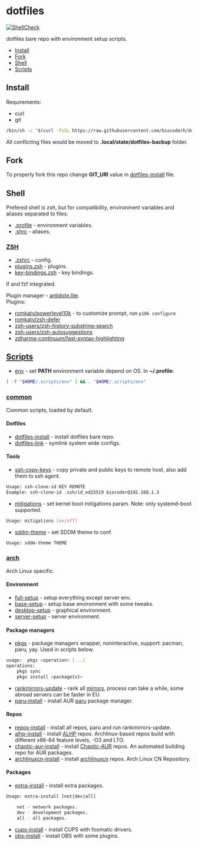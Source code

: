 # dotfiles

[![ShellCheck](https://github.com/biocoderh/dotfiles/actions/workflows/shellcheck.yml/badge.svg)](https://github.com/biocoderh/dotfiles/actions/workflows/shellcheck.yml)

dotfiles bare repo with environment setup scripts.

- [Install](#install)
- [Fork](#fork)
- [Shell](#shell)
- [Scripts](#scripts)


## Install

Requirements:
- curl
- git


```sh
/bin/sh -c "$(curl -fsSL https://raw.githubusercontent.com/biocoderh/dotfiles/master/.scripts/common/dotfiles-install)"
```

All conflicting files would be moved to **.local/state/dotfiles-backup** folder.


## Fork

To properly fork this repo change **GIT_URI** value in [dotfiles-install](.scripts/common/dotfiles-install#L3) file.


## Shell

Prefered shell is zsh, but for compatibility, environment variables and aliases separated to files:

- [.profile](.profile) - environment variables.
- [.shrc](.shrc) - aliases.

### [ZSH](../tree/master/.config/zsh)

- [.zshrc](.config/zsh/.zshrc) - config.
- [plugins.zsh](.config/zsh/plugins.zsh) - plugins.
- [key-bindings.zsh](.config/zsh/key-bindings.zsh) - key bindings.

lf and fzf integrated.

Plugin manager - [antidote.lite](https://github.com/mattmc3/zsh_unplugged/blob/main/antidote.lite.zsh). \
Plugins:

- [romkatv/powerlevel10k](https://github.com/romkatv/powerlevel10k) - to customize prompt, run `p10k configure`
- [romkatv/zsh-defer](https://github.com/romkatv/zsh-defer)
- [zsh-users/zsh-history-substring-search](https://github.com/zsh-users/zsh-history-substring-search)
- [zsh-users/zsh-autosuggestions](https://github.com/zsh-users/zsh-autosuggestions)
- [zdharma-continuum/fast-syntax-highlighting](https://github.com/zdharma-continuum/fast-syntax-highlighting)


## [Scripts](.scripts)

- [env](.scripts/env) - set **PATH** environment variable depend on OS. In **~/.profile**:
 
```sh
[ -f "$HOME/.scripts/env" ] && . "$HOME/.scripts/env"
```

### [common](.scripts/common)

Common scripts, loaded by default.

#### Dotfiles

- [dotfiles-install](.scripts/common/dotfiles-install) - install dotfiles bare repo.
- [dotfiles-link](.scripts/common/dotfiles-link) - symlink system wide configs.

#### Tools

- [ssh-copy-keys](.scripts/common/ssh-clone-id) - copy private and public keys to remote host, also add them to ssh agent.
```sh
Usage: ssh-clone-id KEY REMOTE
Example: ssh-clone-id .ssh/id_ed25519 biocoder@192.168.1.3
```

- [mitigations](.scripts/common/mitigations) - set kernel boot mitigations param. Note: only systemd-boot supported.
```sh
Usage: mitigations [on/off]
```

- [sddm-theme](.scripts/common/sddm-theme) - set SDDM theme to conf.
```sh
Usage: sddm-theme THEME
```

### [arch](.scripts/arch)

Arch Linux specific.

#### Environment

- [full-setup](.scripts/arch/server-setup) - setup everything except server env.
- [base-setup](.scripts/arch/base-setup) - setup base environment with some tweaks.
- [desktop-setup](.scripts/arch/desktop-setup) - graphical environment.
- [server-setup](.scripts/arch/server-setup) - server environment.


#### Package managers

- [pkgs](.scripts/arch/pkgs) - package managers wrapper, noninteractive, support: pacman, paru, yay. Used in scripts below.
```sh
usage:  pkgs <operation> [...]
operations:
    pkgs sync
    pkgs install <package(s)>
```

- [rankmirrors-update](.scripts/arch/rankmirrors-update) - rank all [mirrors](https://archlinux.org/mirrorlist/?protocol=https&use_mirror_status=on), process can take a while, some abroad servers can be faster in EU.
- [paru-install](.scripts/arch/paru-install) - install AUR [paru](https://github.com/Morganamilo/paru) package manager.

#### Repos

- [repos-install](.scripts/arch/repos-install) - install all repos, paru and run rankmirrors-update.
- [alhp-install](.scripts/arch/alhp-install) - install [ALHP](https://github.com/an0nfunc/ALHP) repos. Archlinux-based repos build with different x86-64 feature levels, -O3 and LTO.
- [chaotic-aur-install](.scripts/arch/chaotic-aur-install) - install [Chaotic-AUR](https://github.com/chaotic-aur) repos. An automated building repo for AUR packages.
- [archlinuxcn-install](.scripts/arch/archlinuxcn-install) - install [archlinuxcn](https://github.com/archlinuxcn/repo) repos. Arch Linux CN Repository.

#### Packages

- [extra-install](.scripts/arch/extra-install) - install extra packages.
```sh
Usage: extra-install [net|dev|all]

    net - network packages.
    dev - development packages.
    all - all packages.
```

- [cups-install](.scripts/arch/cups-install) - install CUPS with foomatic drivers.
- [obs-install](.scripts/arch/obs-install) - install OBS with some plugins.